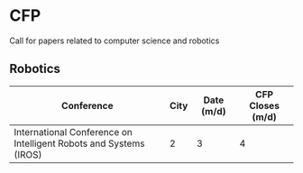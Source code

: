 # CFP
Call for papers related to computer science and robotics

## Robotics

Conference                | City                   | Date (m/d)    | CFP Closes (m/d)
------------------------- | ---------------------- | ------------- | -------------
International Conference on Intelligent Robots and Systems (IROS)  | 2                      | 3             | 4

